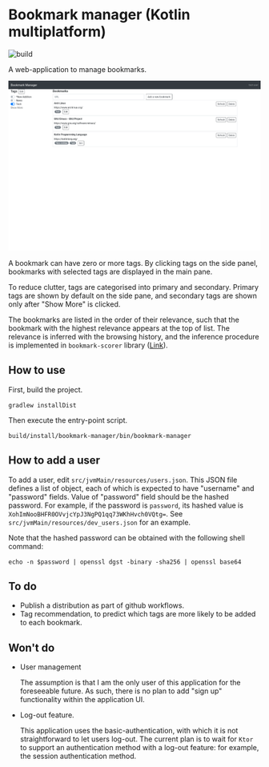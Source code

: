 # Bookmark manager (Kotlin multiplatform)

![build](https://github.com/tkngch/bookmark-manager/workflows/build/badge.svg)

A web-application to manage bookmarks.

![screenshot](./screenshot.png)

A bookmark can have zero or more tags. By clicking tags on the side panel,
bookmarks with selected tags are displayed in the main pane.

To reduce clutter, tags are categorised into primary and secondary. Primary tags
are shown by default on the side pane, and secondary tags are shown only after
"Show More" is clicked.

The bookmarks are listed in the order of their relevance, such that the bookmark
with the highest relevance appears at the top of list. The relevance is inferred
with the browsing history, and the inference procedure is implemented in
`bookmark-scorer` library ([Link](https://github.com/tkngch/bookmark-scorer)).

## How to use

First, build the project.

```
gradlew installDist
```

Then execute the entry-point script.

```
build/install/bookmark-manager/bin/bookmark-manager
```

## How to add a user

To add a user, edit `src/jvmMain/resources/users.json`. This JSON file defines a
list of object, each of which is expected to have "username" and "password"
fields. Value of "password" field should be the hashed password. For example, if
the password is `password`, its hashed value is
`XohImNooBHFR0OVvjcYpJ3NgPQ1qq73WKhHvch0VQtg=`. See
`src/jvmMain/resources/dev_users.json` for an example.

Note that the hashed password can be obtained with the following shell command:

```
echo -n $password | openssl dgst -binary -sha256 | openssl base64
```

## To do

- Publish a distribution as part of github workflows.
- Tag recommendation, to predict which tags are more likely to be added to each bookmark.

## Won't do

- User management

  The assumption is that I am the only user of this application for the
  foreseeable future. As such, there is no plan to add "sign up" functionality
  within the application UI.

- Log-out feature.

  This application uses the basic-authentication, with which it is not
  straightforward to let users log-out. The current plan is to wait for `Ktor`
  to support an authentication method with a log-out feature: for example, the
  session authentication method.
